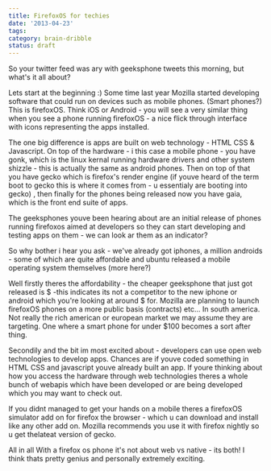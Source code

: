 ```yaml
---
title: FirefoxOS for techies
date: '2013-04-23'
tags:
category: brain-dribble
status: draft
---
```


So your twitter feed was ary with geeksphone tweets this morning, but what's it all about?

Lets start at the beginning :) Some time last year Mozilla started developing software that could run on devices such as mobile phones. (Smart phones?) This is firefoxOS. Think iOS or Android - you will see a very similar thing when you see a phone running firefoxOS - a nice flick through interface with icons representing the apps installed.

The one big difference is apps are built on web technology - HTML CSS & Javascript. On top of the hardware - i this case a mobile phone - you have gonk, which is the linux kernal running hardware drivers and other system shizzle - this is actually the same as android phones. Then on top of that you have gecko which is firefox's render engine (if youve heard of the term boot to gecko this is where it comes from - u essentialy are booting into gecko) , then finally for the phones being released now you have gaia, which is the front end suite of apps.

The geeksphones youve been hearing about are an initial release of phones running firefoxos aimed at developers so they can start developing and testing apps on them - we can look ar them as an indicator?

So why bother i hear you ask - we've already got iphones, a million androids - some of which are quite affordable and ubuntu released a mobile operating system themselves (more here?)

Well firstly theres the affordability - the cheaper geeksphone that just got released is $ -this indicates its not a competitor to the new iphone or android which you're looking at around $ for. Mozilla are planning to launch firefoxOS phones on a more public basis (contracts) etc... In south america. Not really the rich american or european market we may assume they are targeting. One where a smart phone for under $100 becomes a sort after thing.

Secondily and the bit im most excited about - developers can use open web technologies to develop apps. Chances are if youve coded something in HTML CSS and javascript youve already built an app. If youre thinking about how you access the hardware through web technologies theres a whole bunch of webapis which have been developed or are being developed which you may want to check out.

If you didnt managed to get your hands on a mobile theres a firefoxOS simulator add on for firefox the browser - which u can download and install like any other add on. Mozilla recommends you use it with firefox nightly so u get thelateat version of gecko.

All in all With a firefox os phone it's not about web vs native - its both! I think thats pretty genius and personally extremely exciting.
